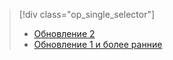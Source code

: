> [!div class="op_single_selector"]
> * [Обновление 2](../articles/storsimple/storsimple-manage-backup-policies-u2.md)
> * [Обновление 1 и более ранние](../articles/storsimple/storsimple-manage-backup-policies.md)
> 
> 

